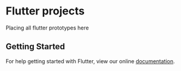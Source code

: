 # Flutter projects

Placing all flutter prototypes here

## Getting Started

For help getting started with Flutter, view our online
[documentation](https://flutter.io/).

